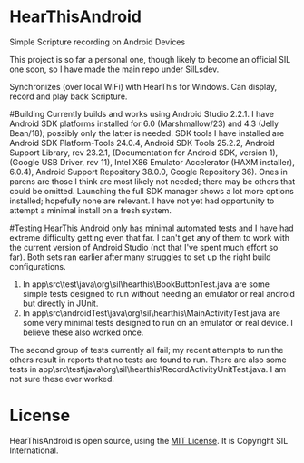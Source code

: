 HearThisAndroid
===============

Simple Scripture recording on Android Devices

This project is so far a personal one, though likely to become an official SIL one soon, so I have made the main repo under SilLsdev.

Synchronizes (over local WiFi) with HearThis for Windows. Can display, record and play back Scripture.

#Building
Currently builds and works using Android Studio 2.2.1.
I have Android SDK platforms installed for 6.0 (Marshmallow/23) and 4.3 (Jelly Bean/18); possibly only the latter is needed. SDK tools I have installed are Android SDK Platform-Tools 24.0.4, Android SDK Tools 25.2.2, Android Support Library, rev 23.2.1, (Documentation for Android SDK, version 1), (Google USB Driver, rev 11), Intel X86 Emulator Accelerator (HAXM installer), 6.0.4), Android Support Repository 38.0.0, Google Repository 36). Ones in parens are those I think are most likely not needed; there may be others that could be omitted. Launching the full SDK manager shows a lot more options installed; hopefully none are relevant. I have not yet had opportunity to attempt a minimal install on a fresh system.

#Testing
HearThis Android only has minimal automated tests and I have had extreme difficulty getting even that far. I can't get any of them to work with the current version of Android Studio (not that I've spent much effort so far). Both sets ran earlier after many struggles to set up the right build configurations.

1. In app\src\test\java\org\sil\hearthis\BookButtonTest.java are some simple tests designed to run without needing an emulator or real android but directly in JUnit.
2. In app\src\androidTest\java\org\sil\hearthis\MainActivityTest.java are some very minimal tests designed to run on an emulator or real device. I believe these also worked once.

The second group of tests currently all fail; my recent attempts to run the others result in reports that no tests are found to run.
There are also some tests in app\src\test\java\org\sil\hearthis\RecordActivityUnitTest.java. I am not sure these ever worked.

# License

HearThisAndroid is open source, using the [MIT License](http://sil.mit-license.org). It is Copyright SIL International.